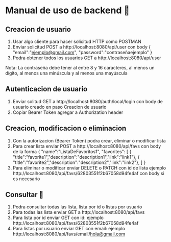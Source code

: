 # Manual de uso de backend 🙌
## Creacion de usuario
1. Usar algo cliente para hacer solicitud HTTP como POSTMAN 
2. Enviar solicitud POST a http://localhost:8080/api/user con body 
{
    "email":"ejemplo@gmail.com",
    "password":"contraseñaejemplo"
}
3. Podra obtener todos los usuarios GET a http://localhost:8080/api/user

Nota: La contraseña debe tener al entre 8 y 16 caracteres, al menos un dígito, al menos una minúscula y al menos una mayúscula
## Autenticacion de usuario
1. Enviar solitud GET a http://localhost:8080/auth/local/login con body de usuario creado en paso Creacion de usuario
2. Copiar Bearer Token agregar a Authorization header

## Creacion, modificacion o eliminacion
1. Con la autorizacion (Bearer Token) podra crear, eliminar o modificar lista
2. Para crear lista enviar POST a http://localhost:8080/api/favs con body de la forma 
{
    "name":"ListaDeFavoritos1",
    "favorites": [
        { "title":"favorite1","description":"description1","link":"link1"},
        { "title":"favorite2","description":"description2","link":"link2"},
    ] 
}       
3. Para eliminar o modificar enviar DELETE o PATCH con id de lista ejemplo
http://localhost:8080/api/favs/62803551f2b67058d94fe4af con body si es necesario

## Consultar 🔎
1. Podra consultar todas las lista, lista por id o listas por usuario
2. Para todas las lista enviar GET a http://localhost:8080/api/favs
3. Para lista por id enviar GET con id: ejemplo http://localhost:8080/api/favs/62803551f2b67058d94fe4af
4. Para listas por usuario enviar GET con email: ejemplo http://localhost:8080/api/favs/email/hola@gmail.com

